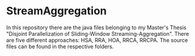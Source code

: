 # StreamAggregation
In this repository there are the java files belonging to my Master's Thesis "Disjoint Parallelization of Sliding-Window Streaming-Aggregation".
There are five different approaches: HSA, RRA, HOA, RRCA, RRCPA. The source files can be found in the respective folders.
